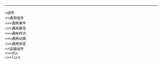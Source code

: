 
-----

    >组件
    >>通用组件
    >>>通用事件
    >>>通用属性
    >>>通用样式
    >>>通用动画
    >>>通用渐变
    >>容器组件
    >>>div
    >>>list


